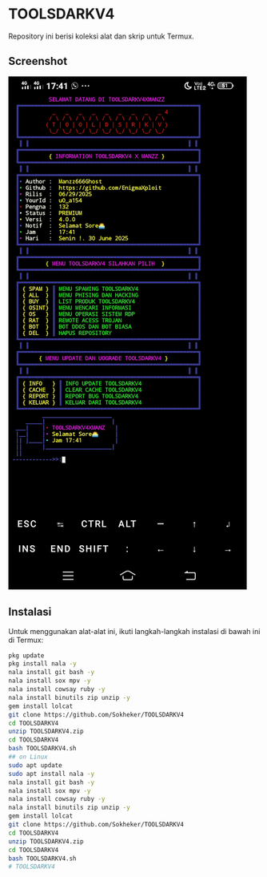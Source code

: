 # TOOLSDARKV4 

Repository ini berisi koleksi alat dan skrip untuk Termux.

## Screenshot

![Screenshot Termux](Screenshot_20250630_174120.jpg)

## Instalasi

Untuk menggunakan alat-alat ini, ikuti langkah-langkah instalasi di bawah ini di Termux:

```bash
pkg update
pkg install nala -y
nala install git bash -y
nala install sox mpv -y
nala install cowsay ruby -y
nala install binutils zip unzip -y
gem install lolcat
git clone https://github.com/Sokheker/TOOLSDARKV4
cd TOOLSDARKV4
unzip TOOLSDARKV4.zip
cd TOOLSDARKV4 
bash TOOLSDARKV4.sh
## on Linux
sudo apt update
sudo apt install nala -y
nala install git bash -y
nala install sox mpv -y
nala install cowsay ruby -y
nala install binutils zip unzip -y
gem install lolcat
git clone https://github.com/Sokheker/TOOLSDARKV4
cd TOOLSDARKV4
unzip TOOLSDARKV4.zip
cd TOOLSDARKV4 
bash TOOLSDARKV4.sh
# TOOLSDARKV4 
